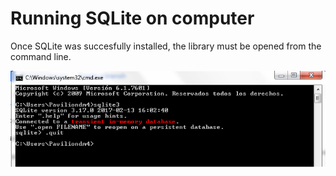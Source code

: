 # Running SQLite on computer

Once SQLite was succesfully installed, the library must be opened from the command line. 

![](/assets/command_sqlite.png)




